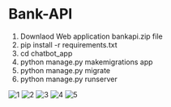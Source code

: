 # Bank-API
1) Downlaod Web application bankapi.zip file
2) pip install -r requirements.txt
3) cd chatbot_app
4) python manage.py makemigrations app
5) python manage.py migrate
6) python manage.py runserver

![1](https://user-images.githubusercontent.com/14355490/53157079-c8da2300-35e6-11e9-98ef-0b70add6c431.png)
![2](https://user-images.githubusercontent.com/14355490/53157080-c972b980-35e6-11e9-9f42-db1bb99662f9.png)
![3](https://user-images.githubusercontent.com/14355490/53157081-c972b980-35e6-11e9-8856-56d30ebdef17.png)
![4](https://user-images.githubusercontent.com/14355490/53157082-c972b980-35e6-11e9-9e9d-cb54f4303da7.png)
![5](https://user-images.githubusercontent.com/14355490/53157083-c972b980-35e6-11e9-827a-ca6826f74ad6.png)
